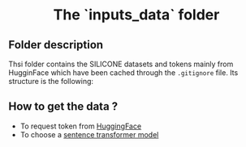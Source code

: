 <h1 align="center">
    The `inputs_data` folder
    </br>
</h1>


## Folder description
Thsi folder contains the SILICONE datasets and tokens mainly from HugginFace which have been cached through
the `.gitignore` file. Its structure is the following:


## How to get the data ? 

- To request token from [HuggingFace](https://huggingface.co/settings/tokens)
- To choose a [sentence transformer model](https://huggingface.co/sentence-transformers)